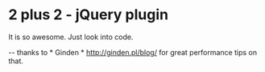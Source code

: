 2 plus 2 - jQuery plugin
========================

It is so awesome. Just look into code.


--
thanks to * Ginden * http://ginden.pl/blog/
for great performance tips on that.

